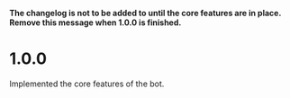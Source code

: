 **The changelog is not to be added to until the core features are in place. Remove this message when 1.0.0 is finished.**

# 1.0.0
Implemented the core features of the bot.